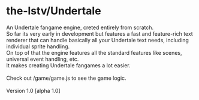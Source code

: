 # the-lstv/Undertale

An Undertale fangame engine, creted entirely from scratch.<br>
So far its very early in development but features a fast and feature-rich text renderer that can handle basically all your Undertale text needs, including individual sprite handling.<br>
On top of that the engine features all the standard features like scenes, universal event handling, etc.<br>
It makes creating Undertale fangames a lot easier.
<br><br>
Check out /game/game.js to see the game logic.
<br><br>
Version 1.0 [alpha 1.0]
